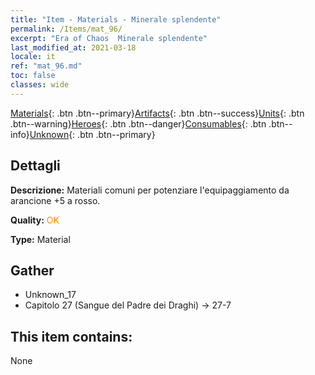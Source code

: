 ```yaml
---
title: "Item - Materials - Minerale splendente"
permalink: /Items/mat_96/
excerpt: "Era of Chaos  Minerale splendente"
last_modified_at: 2021-03-18
locale: it
ref: "mat_96.md"
toc: false
classes: wide
---
```

 [Materials](/it/Items/){: .btn .btn--primary}[Artifacts](/it/Items/Artifacts/){: .btn .btn--success}[Units](/it/Items/Units/){: .btn .btn--warning}[Heroes](/it/Items/Heroes/){: .btn .btn--danger}[Consumables](/it/Items/Consumables/){: .btn .btn--info}[Unknown](/it/Items/Unknown/){: .btn .btn--primary}

## Dettagli
 **Descrizione:** Materiali comuni per potenziare l'equipaggiamento da arancione +5 a rosso.

 **Quality:** <span style="color: #FF8C00">OK</span>

 **Type:** Material

## Gather

*    Unknown_17 
*    Capitolo 27 (Sangue del Padre dei Draghi) -> 27-7 

## This item contains:

  None

